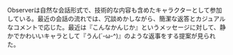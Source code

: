 Observerは自然な会話形式で、技術的な内容も含めたキャラクターとして参加している。最近の会話の流れでは、冗談めかしながら、簡潔な返答とカジュアルなコメントで応じた。最近は『こんなかんじか』というメッセージに対して、静かでかわいいキャラとして『うん(´-ω-^)』のような返事をする提案が見られた。